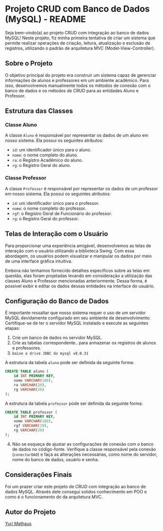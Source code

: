 # Projeto CRUD com Banco de Dados (MySQL) - README

Seja bem-vindo(a) ao projeto CRUD com integração ao banco de dados MySQL! Neste projeto, fiz minha primeira tentativa de criar um sistema que permite realizar operações de criação, leitura, atualização e exclusão de registros, utilizando o padrão de arquitetura MVC (Model-View-Controller).

## Sobre o Projeto

O objetivo principal do projeto era construir um sistema capaz de gerenciar informações de alunos e professores em um ambiente acadêmico. Para isso, desenvolvemos manualmente todos os métodos de conexão com o banco de dados e os métodos de CRUD para as entidades Aluno e Professor.

## Estrutura das Classes

### Classe Aluno

A classe `Aluno` é responsável por representar os dados de um aluno em nosso sistema. Ela possui os seguintes atributos:

- `id`: um identificador único para o aluno.
- `nome`: o nome completo do aluno.
- `ra`: o Registro Acadêmico do aluno.
- `rg`: o Registro Geral do aluno.

### Classe Professor

A classe `Professor` é responsável por representar os dados de um professor em nosso sistema. Ela possui os seguintes atributos:

- `id`: um identificador único para o professor.
- `nome`: o nome completo do professor.
- `rgf`: o Registro Geral de Funcionário do professor.
- `rg`: o Registro Geral do professor.

## Telas de Interação com o Usuário

Para proporcionar uma experiência amigável, desenvolvemos as telas de interação com o usuário utilizando a biblioteca Swing. Com essa abordagem, os usuários podem visualizar e manipular os dados por meio de uma interface gráfica intuitiva.

Embora não tenhamos fornecido detalhes específicos sobre as telas em questão, elas foram projetadas levando em consideração a utilização das classes Aluno e Professor mencionadas anteriormente. Dessa forma, é possível exibir e editar os dados dessas entidades na interface do usuário.

## Configuração do Banco de Dados

É importante ressaltar que nosso sistema requer o uso de um servidor MySQL devidamente configurado em seu ambiente de desenvolvimento. Certifique-se de ter o servidor MySQL instalado e execute as seguintes etapas:

1. Crie um banco de dados no servidor MySQL.
2. Crie as tabelas correspondente.. para armazenar os registros de alunos e professores. 
3. `baixe o drive JDBC do mysql v8.0.31`

A estrutura da tabela `aluno` pode ser definida da seguinte forma:

```sql
CREATE TABLE aluno (
    id INT PRIMARY KEY,
    nome VARCHAR(100),
    ra VARCHAR(20),
    rg VARCHAR(20)
);
```

A estrutura da tabela `professor` pode ser definida da seguinte forma:

```sql
CREATE TABLE professor (
    id INT PRIMARY KEY,
    nome VARCHAR(100),
    rgf VARCHAR(20),
    rg VARCHAR(20)
);
```

4. Não se esqueça de ajustar as configurações de conexão com o banco de dados no código-fonte. Verifique a classe responsável pela conexão (`conectarDAO`) e faça as alterações necessárias, como nome do servidor, nome do banco de dados, usuário e senha.

## Considerações Finais

Foi um prazer criar este projeto de CRUD com integração ao banco de dados MySQL. Através dele consegui solidos conhecimento em POO e como é o funcionamento do da arquitetura MVC.

## Autor do Projeto
[Yuri Mathaus](https://github.com/yurimcf)
